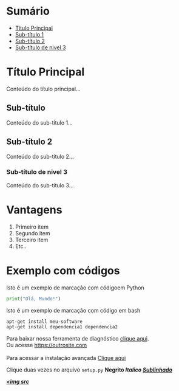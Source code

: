 # Sumário
- [Título Principal](#título-principal)
- [Sub-título 1](#subtítulo-1)
- [Sub-título 2](#subtítulo-2)
- [Sub-título de nivel 3](#subtítulo-3)

# Título Principal
Conteúdo do título principal...

## Sub-título 
Conteúdo do sub-título 1...

## Sub-título 2
Conteúdo do sub-título 2...

### Sub-título de nivel 3
Conteúdo do sub-título 3...


# Vantagens

1. Primeiro item
2. Segundo item
3. Terceiro item
4. Etc..


# Exemplo com códigos

Isto é um exemplo de marcação com códigoem Python

```python
print("Olá, Mundo!")
```

Isto é um exemplo de marcação com código em bash

```bash
apt-get install meu-software
apt-get install dependencia1 dependencia2
```

Para baixar nossa ferramenta de diagnóstico [clique aqui](/https://site.com).
<br>
Ou acesse https://outrosite.com
<br>
<br>
Para acessar a instalação avançada [Clique aqui](INSTALACAO.md)

Clique duas vezes no arquivo `setup.py`
<b>Negrito<b>
<i>Italico<i>
<u>Sublinhado<u>

<img src

